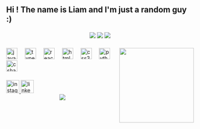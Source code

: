 <h2 align="left">Hi ! The name is Liam and I'm just a random guy :)</h2>

###

<div align="center">
  <img src="https://i.giphy.com/media/v1.Y2lkPTc5MGI3NjExNnVrM3M3a3JqbHJyZ3V0NGQwYzVleGhrc25samR3YnVobHdoYWRnNCZlcD12MV9pbnRlcm5hbF9naWZfYnlfaWQmY3Q9Zw/3kJXwDqa760htH5ZJe/giphy.gif"   />
  <img src="https://i.giphy.com/media/v1.Y2lkPTc5MGI3NjExcng0bGJpczRvdmxzNGJiMDU2Njh3Y2JkZm5mOHN0bXNoOGEwejA1NCZlcD12MV9pbnRlcm5hbF9naWZfYnlfaWQmY3Q9Zw/64VjZWm6RZGUmn2PKF/giphy.gif"  />
  <img src="https://media.giphy.com/media/v1.Y2lkPTc5MGI3NjExY2plNXQ4Nzl1aGNlbTZzOWs1cjRla255eWNoZ3g3cDdyaWVsMDZ2NiZlcD12MV9naWZzX3NlYXJjaCZjdD1n/xUA7beFLKrpRTbOcEw/giphy.gif"  />
</div>

###

<img align="right" height="200" src="https://i.giphy.com/media/v1.Y2lkPTc5MGI3NjExeXlvdGNpd2k5a3F6a2g3bGdkOGJmdmN5eTE4MmgxZzE4b2VhNjFrbyZlcD12MV9pbnRlcm5hbF9naWZfYnlfaWQmY3Q9Zw/oJNGcsjGW2S7Osj70P/giphy.gif"  />

###

<div align="left">
  <img src="https://cdn.jsdelivr.net/gh/devicons/devicon/icons/javascript/javascript-original.svg" height="30" alt="javascript logo"  />
  <img width="12" />
  <img src="https://cdn.jsdelivr.net/gh/devicons/devicon/icons/typescript/typescript-original.svg" height="30" alt="typescript logo"  />
  <img width="12" />
  <img src="https://cdn.jsdelivr.net/gh/devicons/devicon/icons/react/react-original.svg" height="30" alt="react logo"  />
  <img width="12" />
  <img src="https://cdn.jsdelivr.net/gh/devicons/devicon/icons/html5/html5-original.svg" height="30" alt="html5 logo"  />
  <img width="12" />
  <img src="https://cdn.jsdelivr.net/gh/devicons/devicon/icons/css3/css3-original.svg" height="30" alt="css3 logo"  />
  <img width="12" />
  <img src="https://cdn.jsdelivr.net/gh/devicons/devicon/icons/python/python-original.svg" height="30" alt="python logo"  />
  <img width="12" />
  <img src="https://cdn.jsdelivr.net/gh/devicons/devicon/icons/csharp/csharp-original.svg" height="30" alt="csharp logo"  />
</div>

###

<div align="left">
<!--   <a href="https://www.youtube.com/yourchannel" target="_blank">
    <img src="https://img.shields.io/static/v1?message=Youtube&logo=youtube&label=&color=FF0000&logoColor=white&labelColor=&style=for-the-badge" height="35" alt="youtube logo" />
  </a> -->
  <a href="https://www.instagram.com/liamm1469/" target="_blank">
    <img src="https://img.shields.io/static/v1?message=Instagram&logo=instagram&label=&color=E4405F&logoColor=white&labelColor=&style=for-the-badge" height="35" alt="instagram logo" />
  </a>
<!--   <a href="https://www.twitch.tv/yourchannel" target="_blank">
    <img src="https://img.shields.io/static/v1?message=Twitch&logo=twitch&label=&color=9146FF&logoColor=white&labelColor=&style=for-the-badge" height="35" alt="twitch logo" />
  </a>
  <a href="https://discord.gg/yourinvite" target="_blank">
    <img src="https://img.shields.io/static/v1?message=Discord&logo=discord&label=&color=7289DA&logoColor=white&labelColor=&style=for-the-badge" height="35" alt="discord logo" />
  </a>
  <a href="mailto:youremail@gmail.com" target="_blank">
    <img src="https://img.shields.io/static/v1?message=Gmail&logo=gmail&label=&color=D14836&logoColor=white&labelColor=&style=for-the-badge" height="35" alt="gmail logo" />
  </a> -->
  <a href="https://www.linkedin.com/in/cuong-liam-124763353/" target="_blank">
    <img src="https://img.shields.io/static/v1?message=LinkedIn&logo=linkedin&label=&color=0077B5&logoColor=white&labelColor=&style=for-the-badge" height="35" alt="linkedin logo" />
  </a>
</div>
<div align="center">
  <img src="https://media2.giphy.com/media/v1.Y2lkPTc5MGI3NjExczB6a3ExcW9ncTFxdXRkdGM3dWl3czgxaWZwZXgwMXRrNzI3M2s1YiZlcD12MV9pbnRlcm5hbF9naWZfYnlfaWQmY3Q9Zw/pnDwA1zLAfbYiySdJo/giphy.gif"   />
<!--   <img src="https://i.giphy.com/media/v1.Y2lkPTc5MGI3NjExcng0bGJpczRvdmxzNGJiMDU2Njh3Y2JkZm5mOHN0bXNoOGEwejA1NCZlcD12MV9pbnRlcm5hbF9naWZfYnlfaWQmY3Q9Zw/64VjZWm6RZGUmn2PKF/giphy.gif"  />
  <img src="https://media.giphy.com/media/v1.Y2lkPTc5MGI3NjExY2plNXQ4Nzl1aGNlbTZzOWs1cjRla255eWNoZ3g3cDdyaWVsMDZ2NiZlcD12MV9naWZzX3NlYXJjaCZjdD1n/xUA7beFLKrpRTbOcEw/giphy.gif"  /> -->
</div>



###

<br clear="both">


###
